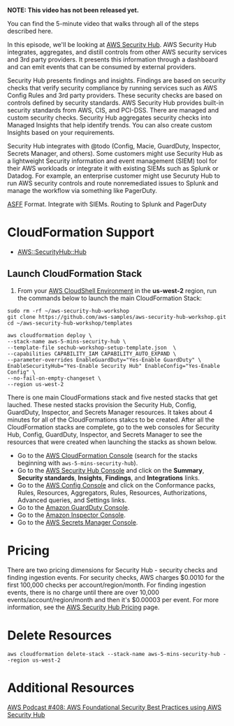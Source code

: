 **NOTE: This video has not been released yet.**

You can find the 5-minute video that walks through all of the steps described here. 

In this episode, we'll be looking at [AWS Security Hub](https://aws.amazon.com/security-hub/). AWS Security Hub integrates, aggregates, and distill controls from other AWS security services and 3rd party providers. It presents this information through a dashboard and can emit events that can be consumed by external providers.

Security Hub presents findings and insights. Findings are based on security checks that verify security compliance by running services such as AWS Config Rules and 3rd party providers. These security checks are based on controls defined by security standards. AWS Security Hub provides built-in security standards from AWS, CIS, and PCI-DSS. There are managed and custom security checks. Security Hub aggregates security checks into Managed Insights that help identify trends. You can also create custom Insights based on your requirements.

Security Hub integrates with @todo (Config, Macie, GuardDuty, Inspector, Secrets Manager, and others). Some customers might use Security Hub as a lightweight Security information and event management (SIEM) tool for their AWS workloads or integrate it with existing SIEMs such as Splunk or Datadog. For example, an enterprise customer might use Securuty Hub to run AWS security controls and route nonremediated issues to Splunk and manage the workflow via something like PagerDuty. 

[ASFF](https://docs.aws.amazon.com/securityhub/latest/userguide/securityhub-findings-format.html) Format. Integrate with SIEMs. Routing to Splunk and PagerDuty

# CloudFormation Support
* [AWS::SecurityHub::Hub](https://docs.aws.amazon.com/AWSCloudFormation/latest/UserGuide/aws-resource-securityhub-hub.html)

## Launch CloudFormation Stack
1. From your [AWS CloudShell Environment](https://us-west-2.console.aws.amazon.com/cloudshell/home?region=us-west-2#) in the **us-west-2** region, run the commands below to launch the main CloudFormation Stack:

```
sudo rm -rf ~/aws-security-hub-workshop
git clone https://github.com/aws-samples/aws-security-hub-workshop.git
cd ~/aws-security-hub-workshop/templates
```

```
aws cloudformation deploy \
--stack-name aws-5-mins-security-hub \
--template-file sechub-workshop-setup-template.json  \
--capabilities CAPABILITY_IAM CAPABILITY_AUTO_EXPAND \
--parameter-overrides EnableGuardDuty="Yes-Enable GuardDuty" \
EnableSecurityHub="Yes-Enable Security Hub" EnableConfig="Yes-Enable Config" \
--no-fail-on-empty-changeset \
--region us-west-2
```

There is one main CloudFormations stack and five nested stacks that get lauched. These nested stacks provision the Security Hub, Config, GuardDuty, Inspector, and Secrets Manager resources. It takes about 4 minutes for all of the CloudFormations stakcs to be created. After all the CloudFormation stacks are complete, go to the web consoles for Security Hub, Config, GuardDuty, Inspector, and Secrets Manager to see the resources that were created when launching the stacks as shown below. 

* Go to the [AWS CloudFormation Console](https://us-west-2.console.aws.amazon.com/cloudformation/home?region=us-west-2#/stacks/) (search for the stacks beginning with `aws-5-mins-security-hub`). 
* Go to the [AWS Security Hub Console](https://us-west-2.console.aws.amazon.com/securityhub/) and click on the **Summary**, **Security standards**, **Insights**, **Findings**, and **Integrations** links.
* Go to the [AWS Config Console](https://us-west-2.console.aws.amazon.com/config/home?region=us-west-2) and click on the Conformance packs, Rules, Resources, Aggregators, Rules, Resources, Authorizations, Advanced queries, and Settings links.
* Go to the [Amazon GuardDuty Console](https://us-west-2.console.aws.amazon.com/guardduty/home?region=us-west-2#/).
* Go to the [Amazon Inspector Console](https://us-west-2.console.aws.amazon.com/inspector/home?region=us-west-2#/).
* Go to the [AWS Secrets Manager Console](https://us-west-2.console.aws.amazon.com/secretsmanager/home?region=us-west-2#).

# Pricing
There are two pricing dimensions for Security Hub - security checks and finding ingestion events. For security checks, AWS charges $0.0010 for the first 100,000 checks per account/region/month. For finding ingestion events, there is no charge until there are over 10,000 events/account/region/month and then it's $0.00003 per event. For more information, see the [AWS Security Hub Pricing](https://aws.amazon.com/security-hub/pricing/) page.

# Delete Resources

```
aws cloudformation delete-stack --stack-name aws-5-mins-security-hub --region us-west-2
```

# Additional Resources
[AWS Podcast #408: AWS Foundational Security Best Practices using AWS Security Hub](https://www.amazon.com/408-Foundational-Security-Practices-using/dp/B08KN2LXCJ)